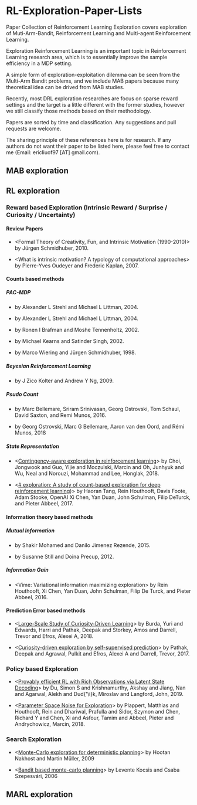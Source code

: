 # RL-Exploration-Paper-Lists

Paper Collection of Reinforcement Learning Exploration covers exploration of Muti-Arm-Bandit, Reinforcement Learning and Multi-agent Reinforcement Learning. 

Exploration Reinforcement Learning is an important topic in Reinforcement Learning research area, which is to essentially improve the sample efficiency in a MDP setting.

A simple form of exploration-exploitation dilemma can be seen from the Multi-Arm Bandit problems, and we include MAB papers because many theoretical idea can be drived from MAB studies. 

Recently, most DRL exploration researches are focus on sparse reward settings and the target is a little different with the former studies, however we still classify those methods based on their methodology.

Papers are sorted by time and classification. Any suggestions and pull requests are welcome.

The sharing principle of these references here is for research. If any authors do not want their paper to be listed here, please feel free to contact me (Email: ericliuof97 [AT] gmail.com).

## MAB exploration

## RL exploration

### Reward based Exploration (Intrinsic Reward / Surprise / Curiosity / Uncertainty)

#### Review Papers

* <Formal Theory of Creativity, Fun, and Intrinsic Motivation (1990-2010)> by Jürgen Schmidhuber, 2010.

* <What is intrinsic motivation? A typology of computational approaches> by Pierre-Yves Oudeyer and Frederic Kaplan, 2007.


#### Counts based methods

##### PAC-MDP

* <An empirical evaluation of interval estimation for markov decision processes> by Alexander L Strehl and Michael L Littman, 2004.

* <A theoretical analysis of model- based interval estimation.> by Alexander L Strehl and Michael L Littman, 2004.

* <R-max-a general polynomial time algorithm for near-optimal reinforcement learning> by Ronen I Brafman and Moshe Tennenholtz, 2002.

* <Near-optimal reinforcement learning in polynomial time> by Michael Kearns and Satinder Singh, 2002.

* <Efficient model-based exploration> by Marco Wiering and Jürgen Schmidhuber, 1998.


##### Beyesian Reinforcement Learning

* <Near-bayesian exploration in polynomial time> by J Zico Kolter and Andrew Y Ng, 2009.

##### Psudo Count

* <Unifying count-based exploration and intrinsic motivation> by Marc Bellemare, Sriram Srinivasan, Georg Ostrovski, Tom Schaul, David Saxton, and Remi Munos, 2016.

* <Count-based exploration with neural density models>by Georg Ostrovski, Marc G Bellemare, Aaron van den Oord, and Rémi Munos, 2018

##### State Representation

* <[Contingency-aware exploration in reinforcement learning](https://arxiv.org/pdf/1811.01483)> by Choi, Jongwook and Guo, Yijie and Moczulski, Marcin and Oh, Junhyuk and Wu, Neal and Norouzi, Mohammad and Lee, Honglak, 2018.

* <[# exploration: A study of count-based exploration for deep reinforcement learning](https://papers.nips.cc/paper/6868-exploration-a-study-of-count-based-exploration-for-deep-reinforcement-learning.pdf))> by Haoran Tang, Rein Houthooft, Davis Foote, Adam Stooke, OpenAI Xi Chen, Yan Duan, John Schulman, Filip DeTurck, and Pieter Abbeel, 2017.



#### Information theory based methods

##### Mutual Information

* <Variational information maximisation for intrinsically motivated reinforcement learning> by Shakir Mohamed and Danilo Jimenez Rezende, 2015.

* <An information-theoretic approach to curiosity-driven reinforcement learning> by Susanne Still and Doina Precup, 2012.

##### Information Gain

* <Vime: Variational information maximizing exploration> by Rein Houthooft, Xi Chen, Yan Duan, John Schulman, Filip De Turck, and Pieter Abbeel, 2016.

#### Prediction Error based methods

* <[Large-Scale Study of Curiosity-Driven Learning](https://arxiv.org/pdf/1808.04355)> by Burda, Yuri and Edwards, Harri and Pathak, Deepak and Storkey, Amos and Darrell, Trevor and Efros, Alexei A, 2018.

* <[Curiosity-driven exploration by self-supervised prediction](https://pathak22.github.io/noreward-rl/resources/icml17.pdf)> by Pathak, Deepak and Agrawal, Pulkit and Efros, Alexei A and Darrell, Trevor, 2017.

### Policy based Exploration

* <[Provably efficient RL with Rich Observations via Latent State Decoding](https://arxiv.org/pdf/1901.09018)> by Du, Simon S and Krishnamurthy, Akshay and Jiang, Nan and Agarwal, Alekh and Dud{\'\i}k, Miroslav and Langford, John, 2019.

* <[Parameter Space Noise for Exploration](https://arxiv.org/pdf/1706.01905)> by Plappert, Matthias and Houthooft, Rein and Dhariwal, Prafulla and Sidor, Szymon and Chen, Richard Y and Chen, Xi and Asfour, Tamim and Abbeel, Pieter and Andrychowicz, Marcin, 2018.

### Search Exploration

* <[Monte-Carlo exploration for deterministic planning](https://www.aaai.org/ocs/index.php/IJCAI/IJCAI-09/paper/viewPaper/470)> by Hootan Nakhost and Martin Müller, 2009

* <[Bandit based monte-carlo planning](https://link.springer.com/content/pdf/10.1007/11871842_29.pdf)> by Levente Kocsis and Csaba Szepesvári, 2006

## MARL exploration
